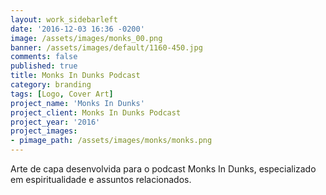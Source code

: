 ```yaml
---
layout: work_sidebarleft
date: '2016-12-03 16:36 -0200'
image: /assets/images/monks_00.png
banner: /assets/images/default/1160-450.jpg
comments: false
published: true
title: Monks In Dunks Podcast
category: branding
tags: [Logo, Cover Art]
project_name: 'Monks In Dunks'
project_client: Monks In Dunks Podcast
project_year: '2016'
project_images:
- pimage_path: /assets/images/monks/monks.png
---
```

Arte de capa desenvolvida para o podcast Monks In Dunks, especializado em espiritualidade e assuntos relacionados.
